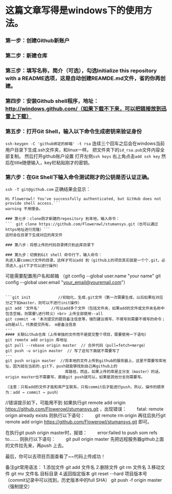 # 这篇文章写得是windows下的使用方法。

### 第一步：创建Github新账户

### 第二步：新建仓库

### 第三步：填写名称，简介（可选），勾选Initialize this repository with a README选项，这是自动创建REAMDE.md文件，省的你再创建。

### 第四步：安装Github shell程序，地址：http://windows.github.com/（如果下载不下来，可以把链接放到迅雷上下载）

### 第五步：打开Git Shell，输入以下命令生成密钥来验证身份
```ssh-keygen -C 'github绑定的邮箱' -t rsa```
连续三个回车之后会在windows当前用户目录下生成.ssh文件夹，和linux一样。
把文件夹下的`id_rsa.pub`文件内容全部复制。
然后打开github账户设置
打开左侧`ssh keys`
右上角点击`add ssh key`
然后在title随便输入，key栏粘贴刚才的密钥。

### 第六步：在Git Shell下输入命令测试刚才的公钥是否认证正确。
`ssh -T git@github.com`
正确结果会显示：
```Warning:Permanently added 'github.com,207.97.227.239' (RSA) to the list of known hosts.
Hi Flowerowl! You've successfully authenticated, but GitHub does not provide shell access.```
warning 不用理会。

### 第七步：clone刚才新建的repository 到本地，输入命令：
```　git clone https://github.com/Flowerowl/stumansys.git（也可以通过https地址进行克隆）```
这时会在目录下生成对应的库文件

### 第八步：将想上传的代码目录拷贝到此库目录下

### 第九步：切换到Git shell 命令行下，输入命令：
先进入要commit文件的目录，这样才可以add 到（github上的项目其实就是一个个.git，必须进入.git下才可以进行操作）
```
可能需要配置用户名和邮箱
（git config --global user.name "your name"
git config --global user.email "your_email@youremail.com"）
``` 

```git init            //初始化，生成.git文件（第一次需要生成，以后如果在对应分之下如master，则可以不进行init操作）
git add '文件名'     //可以add多个文件（包括文件夹，如果add的文件或文件夹名称中包含空格，则需要\进行转义）<br> 上传全部使用--all
git commit -m '本次提交的题目备注信息等，强烈建议填写，不填写则需要不填写的命令；a则是all，代表提交所有， m是备注信息
---
#### 关联Github仓库（上传单独的文件而不是提交整个项目，需要使用一下语句）
git remote add origin 库地址
git pull --rebase origin master  // 合并代码（pull=fetch+merge）
git push -u origin master  // 写了这句下面就不需要写了
---
git push origin master  //将本地的文件上传到github的服务器上，这里不需要写库地址，因为就在当前的.git下，push就能够找到自己再github上的
                          库路径，而且，如果上传的库是主分支（master）的话，origin master也不需要写，直接git push就可以，如果是其他分支则需要写。

（注意：只有add的文件才能和库产生联系，只有commit后才能进行push，所以，操作的顺序为：add → commit → push）
```
//错误提示如下，可能用不到
如果执行git remote add origin https://github.com/Flowerowl/stumansys.git ，出现错误：
　　fatal: remote origin already exists
则执行以下语句：
　　git remote rm origin
再往后执行git remote add origin https://github.com/Flowerowl/stumansys.git 即可。

在执行git push origin master时，报错：
　　error:failed to push som refs to.......
则执行以下语句：
　　git pull origin master
先把远程服务器github上面的文件拉先来，再push 上去。

最后，你可以去项目页面查看了~~代码上传成功！

备注git常用语法：
1.添加文件       git add 文件名
2.删除文件       git rm 文件名
3.移动文件       git mv 文件名 目标目录
4.返回指定版本   git reset --hard 项目版本号（commit记录中可以找到，历史版本中的full SHA）
                git push -f origin master（强制提交）
